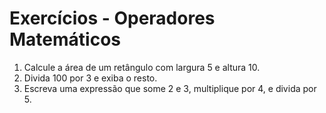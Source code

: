 # Exercícios - Operadores Matemáticos

1. Calcule a área de um retângulo com largura 5 e altura 10.
2. Divida 100 por 3 e exiba o resto.
3. Escreva uma expressão que some 2 e 3, multiplique por 4, e divida por 5.